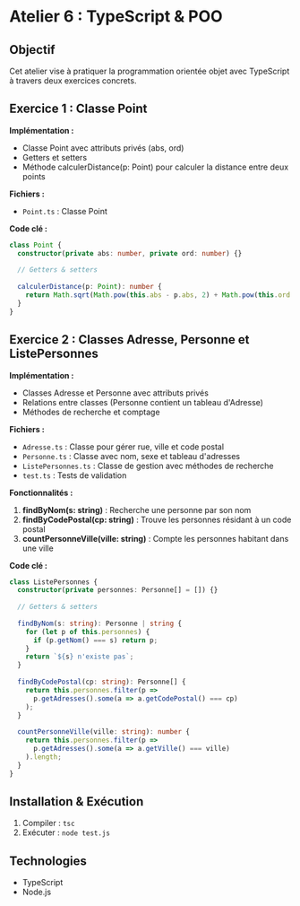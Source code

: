 # Atelier 6 : TypeScript & POO

## Objectif
Cet atelier vise à pratiquer la programmation orientée objet avec TypeScript à travers deux exercices concrets.

## Exercice 1 : Classe Point
**Implémentation :**
- Classe Point avec attributs privés (abs, ord)
- Getters et setters
- Méthode calculerDistance(p: Point) pour calculer la distance entre deux points

**Fichiers :**
- `Point.ts` : Classe Point

**Code clé :**
```typescript
class Point {
  constructor(private abs: number, private ord: number) {}
  
  // Getters & setters
  
  calculerDistance(p: Point): number {
    return Math.sqrt(Math.pow(this.abs - p.abs, 2) + Math.pow(this.ord - p.ord, 2));
  }
}
```

## Exercice 2 : Classes Adresse, Personne et ListePersonnes
**Implémentation :**
- Classes Adresse et Personne avec attributs privés
- Relations entre classes (Personne contient un tableau d'Adresse)
- Méthodes de recherche et comptage

**Fichiers :**
- `Adresse.ts` : Classe pour gérer rue, ville et code postal
- `Personne.ts` : Classe avec nom, sexe et tableau d'adresses
- `ListePersonnes.ts` : Classe de gestion avec méthodes de recherche
- `test.ts` : Tests de validation

**Fonctionnalités :**
1. **findByNom(s: string)** : Recherche une personne par son nom
2. **findByCodePostal(cp: string)** : Trouve les personnes résidant à un code postal
3. **countPersonneVille(ville: string)** : Compte les personnes habitant dans une ville

**Code clé :**
```typescript
class ListePersonnes {
  constructor(private personnes: Personne[] = []) {}
  
  // Getters & setters
  
  findByNom(s: string): Personne | string {
    for (let p of this.personnes) {
      if (p.getNom() === s) return p;
    }
    return `${s} n'existe pas`;
  }
  
  findByCodePostal(cp: string): Personne[] {
    return this.personnes.filter(p => 
      p.getAdresses().some(a => a.getCodePostal() === cp)
    );
  }
  
  countPersonneVille(ville: string): number {
    return this.personnes.filter(p => 
      p.getAdresses().some(a => a.getVille() === ville)
    ).length;
  }
}
```

## Installation & Exécution
1. Compiler : `tsc`
2. Exécuter : `node test.js`

## Technologies
- TypeScript 
- Node.js
